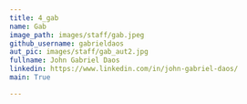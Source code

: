 ```yaml
---
title: 4_gab
name: Gab
image_path: images/staff/gab.jpeg
github_username: gabrieldaos
aut_pic: images/staff/gab_aut2.jpg
fullname: John Gabriel Daos
linkedin: https://www.linkedin.com/in/john-gabriel-daos/
main: True

---
```

